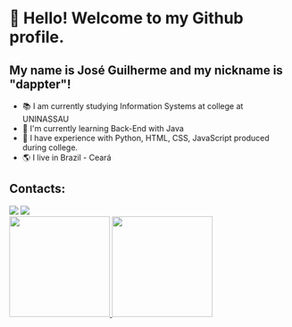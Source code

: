 # 👋 Hello! Welcome to my Github profile.
## My name is José Guilherme and my nickname is "dappter"!

- 📚 I am currently studying Information Systems at college at UNINASSAU
- 📘 I'm currently learning Back-End with Java
- 🔨 I have experience with Python, HTML, CSS, JavaScript produced during college.
- 🌎 I live in Brazil - Ceará
## Contacts:

<div>
<a href = "guilhermelossio3@gmail.com"><img loading="lazy" src="https://img.shields.io/badge/Gmail-D14836?style=for-the-badge&logo=gmail&logoColor=white" target="_blank"></a>
<a href="https://www.linkedin.com/in/jos%C3%A9-guilherme-rodrigues-l%C3%B3ssio-417237323/" target="_blank"><img loading="lazy" src="https://img.shields.io/badge/-LinkedIn-%230077B5?style=for-the-badge&logo=linkedin&logoColor=white" target="_blank"></a>   
</div>


<div>
<a href="https://github.com/dappter/">
<img loading="lazy" height="180em" src="https://github-readme-stats.vercel.app/api/top-langs/?username=dappter&layout=compact&langs_count=7&theme=dracula"/>
<img loading="lazy" height="180em" src="https://github-readme-stats.vercel.app/api?username=dappter&show_icons=true&theme=dracula&include_all_commits=true&count_private=true"/>
</div>
